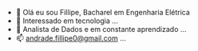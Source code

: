 - 👋 Olá eu sou Fillipe, Bacharel em Engenharia Elétrica
- 👀 Interessado em tecnologia ...
- 🌱 Analista de Dados e em constante aprendizado ...
- 📫 andrade.fillipe0@gmail.com ...

<!---
AndradeFillipe/AndradeFillipe is a ✨ special ✨ repository because its `README.md` (this file) appears on your GitHub profile.
You can click the Preview link to take a look at your changes.
--->
